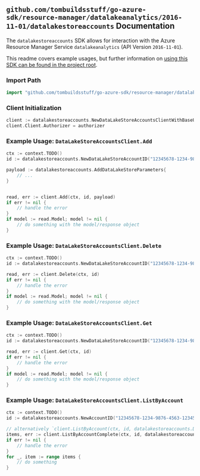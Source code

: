 
## `github.com/tombuildsstuff/go-azure-sdk/resource-manager/datalakeanalytics/2016-11-01/datalakestoreaccounts` Documentation

The `datalakestoreaccounts` SDK allows for interaction with the Azure Resource Manager Service `datalakeanalytics` (API Version `2016-11-01`).

This readme covers example usages, but further information on [using this SDK can be found in the project root](https://github.com/tombuildsstuff/go-azure-sdk/tree/main/docs).

### Import Path

```go
import "github.com/tombuildsstuff/go-azure-sdk/resource-manager/datalakeanalytics/2016-11-01/datalakestoreaccounts"
```


### Client Initialization

```go
client := datalakestoreaccounts.NewDataLakeStoreAccountsClientWithBaseURI("https://management.azure.com")
client.Client.Authorizer = authorizer
```


### Example Usage: `DataLakeStoreAccountsClient.Add`

```go
ctx := context.TODO()
id := datalakestoreaccounts.NewDataLakeStoreAccountID("12345678-1234-9876-4563-123456789012", "example-resource-group", "accountValue", "dataLakeStoreAccountValue")

payload := datalakestoreaccounts.AddDataLakeStoreParameters{
	// ...
}


read, err := client.Add(ctx, id, payload)
if err != nil {
	// handle the error
}
if model := read.Model; model != nil {
	// do something with the model/response object
}
```


### Example Usage: `DataLakeStoreAccountsClient.Delete`

```go
ctx := context.TODO()
id := datalakestoreaccounts.NewDataLakeStoreAccountID("12345678-1234-9876-4563-123456789012", "example-resource-group", "accountValue", "dataLakeStoreAccountValue")

read, err := client.Delete(ctx, id)
if err != nil {
	// handle the error
}
if model := read.Model; model != nil {
	// do something with the model/response object
}
```


### Example Usage: `DataLakeStoreAccountsClient.Get`

```go
ctx := context.TODO()
id := datalakestoreaccounts.NewDataLakeStoreAccountID("12345678-1234-9876-4563-123456789012", "example-resource-group", "accountValue", "dataLakeStoreAccountValue")

read, err := client.Get(ctx, id)
if err != nil {
	// handle the error
}
if model := read.Model; model != nil {
	// do something with the model/response object
}
```


### Example Usage: `DataLakeStoreAccountsClient.ListByAccount`

```go
ctx := context.TODO()
id := datalakestoreaccounts.NewAccountID("12345678-1234-9876-4563-123456789012", "example-resource-group", "accountValue")

// alternatively `client.ListByAccount(ctx, id, datalakestoreaccounts.DefaultListByAccountOperationOptions())` can be used to do batched pagination
items, err := client.ListByAccountComplete(ctx, id, datalakestoreaccounts.DefaultListByAccountOperationOptions())
if err != nil {
	// handle the error
}
for _, item := range items {
	// do something
}
```
